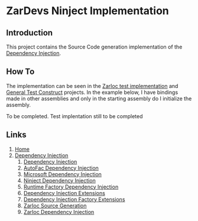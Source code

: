 # ZarDevs Ninject Implementation

## Introduction

This project contains the Source Code generation implementation of the [Dependency Injection](..\ZarDevs.DependencyInjection\README.md). 

## How To

The implementation can be seen in the [ZarIoc test implementation](..\..\tests\ZarDevs.DependencyInjection.SourceGenerator.Tests) and [General Test Construct](..\..\tests\ZarDevs.DependencyInjection.Tests) projects. In the example below, I have bindings made in other assemblies and only in the starting assembly do I initialize the assembly.

To be completed. Test implentation still to be completed

## Links

1. [Home](../../../README.md)
1. [Dependency Injection](../../README.md)
    1. [Dependency Injection](../ZarDevs.DependencyInjection/README.md)
    1. [AutoFac Dependency Injection](../ZarDevs.DependencyInjection.AutoFac/README.md)
    1. [Microsoft Dependency Injection](../ZarDevs.DependencyInjection.Microsoft/README.md)
    1. [Ninject Dependency Injection](../ZarDevs.DependencyInjection.Ninject/README.md)
    1. [Runtime Factory Dependency Injection](../ZarDevs.DependencyInjection.RuntimeFactory/README.md)
    1. [Dependency Injection Extensions](../ZarDevs.DependencyInjection.Extensions/README.md)
    1. [Dependency Injection Factory Extensions](../ZarDevs.DependencyInjection.Extensions.Factory/README.md)
    1. [ZarIoc Source Generation](../ZarDevs.DependencyInjection.ZarIoc/README.md)
    1. [ZarIoc Dependency Injection](../ZarDevs.DependencyInjection.ZarIoc.Abstractions/README.md)
